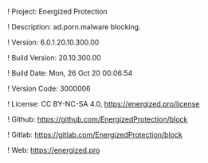 ! Project: Energized Protection

! Description: ad.porn.malware blocking.

! Version: 6.0.1.20.10.300.00

! Build Version: 20.10.300.00

! Build Date: Mon, 26 Oct 20 00:06:54

! Version Code: 3000006

! License: CC BY-NC-SA 4.0, https://energized.pro/license

! Github: https://github.com/EnergizedProtection/block

! Gitlab: https://gitlab.com/EnergizedProtection/block


! Web: https://energized.pro
